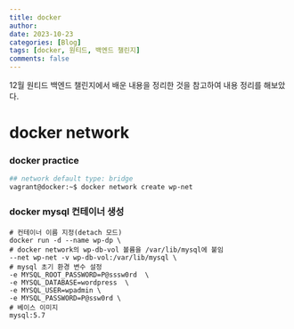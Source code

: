 ```yaml
---
title: docker
author:
date: 2023-10-23
categories: [Blog]
tags: [docker, 원티드, 백엔드 챌린지]
comments: false
---
```


12월 원티드 백엔드 챌린지에서 배운 내용을 정리한 것을 참고하여 내용 정리를 해보았다.



# docker network

### docker practice


```bash
## network default type: bridge
vagrant@docker:~$ docker network create wp-net
```

### docker mysql 컨테이너 생성

```Docker
# 컨테이너 이름 지정(detach 모드)
docker run -d --name wp-dp \
# docker network의 wp-db-vol 볼륨을 /var/lib/mysql에 붙임
--net wp-net -v wp-db-vol:/var/lib/mysql \
# mysql 초기 환경 변수 설정
-e MYSQL_ROOT_PASSWORD=P@sssw0rd  \
-e MYSQL_DATABASE=wordpress  \
-e MYSQL_USER=wpadmin \ 
-e MYSQL_PASSWORD=P@ssw0rd \
# 베이스 이미지
mysql:5.7
```







